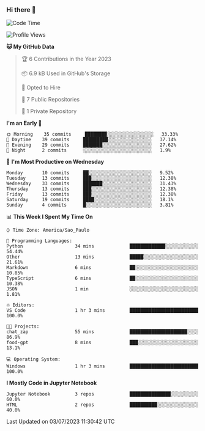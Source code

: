 ### Hi there 👋

<!--
**igabriel-gb/igabriel-gb** is a ✨ _special_ ✨ repository because its `README.md` (this file) appears on your GitHub profile.

Here are some ideas to get you started:

- 🔭 I’m currently working on ...
- 🌱 I’m currently learning ...
- 👯 I’m looking to collaborate on ...
- 🤔 I’m looking for help with ...
- 💬 Ask me about ...
- 📫 How to reach me: ...
- 😄 Pronouns: ...
- ⚡ Fun fact: ...
-->

<!--START_SECTION:waka-->
![Code Time](http://img.shields.io/badge/Code%20Time-167%20hrs%2045%20mins-blue)

![Profile Views](http://img.shields.io/badge/Profile%20Views-1-blue)

**🐱 My GitHub Data** 

> 🏆 6 Contributions in the Year 2023
 > 
> 📦 6.9 kB Used in GitHub's Storage 
 > 
> 💼 Opted to Hire
 > 
> 📜 7 Public Repositories 
 > 
> 🔑 1 Private Repository 
 > 
**I'm an Early 🐤** 

```text
🌞 Morning    35 commits     ████████░░░░░░░░░░░░░░░░░   33.33% 
🌇 Daytime    39 commits     █████████░░░░░░░░░░░░░░░░   37.14% 
🌃 Evening    29 commits     ███████░░░░░░░░░░░░░░░░░░   27.62% 
🌙 Night      2 commits      ░░░░░░░░░░░░░░░░░░░░░░░░░   1.9%

```
📅 **I'm Most Productive on Wednesday** 

```text
Monday       10 commits     ██░░░░░░░░░░░░░░░░░░░░░░░   9.52% 
Tuesday      13 commits     ███░░░░░░░░░░░░░░░░░░░░░░   12.38% 
Wednesday    33 commits     ███████░░░░░░░░░░░░░░░░░░   31.43% 
Thursday     13 commits     ███░░░░░░░░░░░░░░░░░░░░░░   12.38% 
Friday       13 commits     ███░░░░░░░░░░░░░░░░░░░░░░   12.38% 
Saturday     19 commits     ████░░░░░░░░░░░░░░░░░░░░░   18.1% 
Sunday       4 commits      █░░░░░░░░░░░░░░░░░░░░░░░░   3.81%

```


📊 **This Week I Spent My Time On** 

```text
⌚︎ Time Zone: America/Sao_Paulo

💬 Programming Languages: 
Python                   34 mins             █████████████░░░░░░░░░░░░   54.44% 
Other                    13 mins             █████░░░░░░░░░░░░░░░░░░░░   21.61% 
Markdown                 6 mins              ██░░░░░░░░░░░░░░░░░░░░░░░   10.85% 
TypeScript               6 mins              ██░░░░░░░░░░░░░░░░░░░░░░░   10.38% 
JSON                     1 min               ░░░░░░░░░░░░░░░░░░░░░░░░░   1.81%

🔥 Editors: 
VS Code                  1 hr 3 mins         █████████████████████████   100.0%

🐱‍💻 Projects: 
chat_zap                 55 mins             █████████████████████░░░░   86.9% 
food-gpt                 8 mins              ███░░░░░░░░░░░░░░░░░░░░░░   13.1%

💻 Operating System: 
Windows                  1 hr 3 mins         █████████████████████████   100.0%

```

**I Mostly Code in Jupyter Notebook** 

```text
Jupyter Notebook         3 repos             ███████████████░░░░░░░░░░   60.0% 
HTML                     2 repos             ██████████░░░░░░░░░░░░░░░   40.0%

```



 Last Updated on 03/07/2023 11:30:42 UTC
<!--END_SECTION:waka-->
